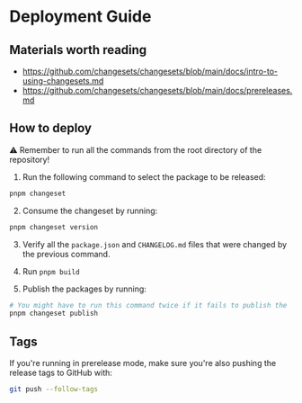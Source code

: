 # Deployment Guide

## Materials worth reading

- https://github.com/changesets/changesets/blob/main/docs/intro-to-using-changesets.md
- https://github.com/changesets/changesets/blob/main/docs/prereleases.md

## How to deploy

⚠️ Remember to run all the commands from the root directory of the repository!

1. Run the following command to select the package to be released:

```bash
pnpm changeset
```

2. Consume the changeset by running:

```bash
pnpm changeset version
```

3. Verify all the `package.json` and `CHANGELOG.md` files that were changed by the previous command.

4. Run `pnpm build`

5. Publish the packages by running:

```bash
# You might have to run this command twice if it fails to publish the `@synthetixio/synpress` package on the first run.
pnpm changeset publish
```

## Tags

If you're running in prerelease mode, make sure you're also pushing the release tags to GitHub with:

```bash
git push --follow-tags
```
